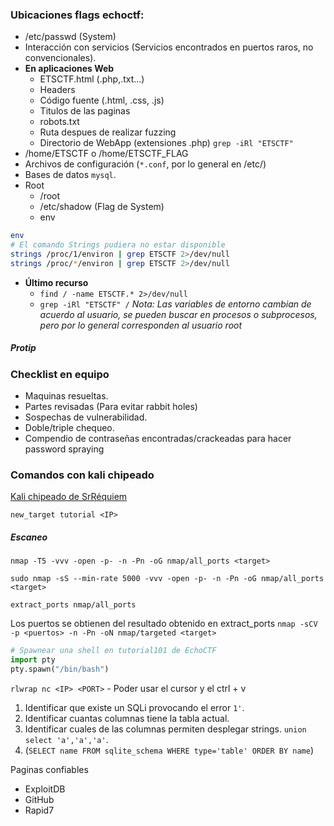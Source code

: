 ### Ubicaciones flags echoctf:
- /etc/passwd (System)
- Interacción con servicios (Servicios encontrados en puertos raros, no convencionales).
- **En aplicaciones Web** 
	- ETSCTF.html (.php,.txt...) 
	- Headers
	- Código fuente (.html, .css, .js)
	- Titulos de las paginas
	- robots.txt
	- Ruta despues de realizar fuzzing
	- Directorio de WebApp (extensiones .php) `grep -iRl "ETSCTF"`
- /home/ETSCTF o /home/ETSCTF_FLAG
- Archivos de configuración (`*.conf`, por lo general en /etc/)
- Bases de datos `mysql`.
- Root 
	- /root
	- /etc/shadow (Flag de System)
	- env
``` Bash
env
# El comando Strings pudiera no estar disponible
strings /proc/1/environ | grep ETSCTF 2>/dev/null
strings /proc/*/environ | grep ETSCTF 2>/dev/null
```
- **Último recurso**
	- `find / -name ETSCTF.* 2>/dev/null`
	-  `grep -iRl "ETSCTF" /`
*Nota: Las variables de entorno cambian de acuerdo al usuario, se pueden buscar en procesos o subprocesos, pero por lo general corresponden al usuario root*
##### Protip
### Checklist en equipo
- Maquinas resueltas.
- Partes revisadas (Para evitar rabbit holes)
- Sospechas de vulnerabilidad.
- Doble/triple chequeo.
- Compendio de contraseñas encontradas/crackeadas para hacer password spraying

### Comandos con kali chipeado
[Kali chipeado de SrRéquiem](https://gist.github.com/srrequiem/46631335f7a5a950c85a55a12dadaf56)

`new_target tutorial <IP>`

##### Escaneo 
`nmap -T5 -vvv -open -p- -n -Pn -oG nmap/all_ports <target>` 

`sudo nmap -sS --min-rate 5000 -vvv -open -p- -n -Pn -oG nmap/all_ports <target>`

`extract_ports nmap/all_ports`

Los puertos se obtienen del resultado obtenido en extract_ports
`nmap -sCV -p <puertos> -n -Pn -oN nmap/targeted <target>`

``` Python
# Spawnear una shell en tutorial101 de EchoCTF
import pty
pty.spawn("/bin/bash")
```

`rlwrap nc <IP> <PORT>` - Poder usar el cursor y el ctrl + v

1. Identificar que existe un SQLi provocando el error `1'`.
2. Identificar cuantas columnas tiene la tabla actual.
3. Identificar cuales de las columnas permiten desplegar strings. `union select 'a','a','a'`.
4. (`SELECT name FROM sqlite_schema WHERE type='table' ORDER BY name`)

Paginas confiables 
- ExploitDB
- GitHub
- Rapid7